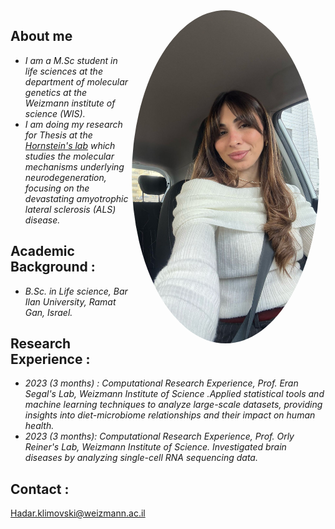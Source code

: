
<img src="me2.jpeg" align="right" width="300" style="border-radius: 50%; margin-right: 10px;">


## About me

- *I am a M.Sc student in life sciences at the department of molecular genetics at the Weizmann institute of science (WIS).*
- *I am doing my research for Thesis at the [Hornstein's lab](https://www.weizmann.ac.il/molgen/hornstein/home) which studies the molecular mechanisms underlying neurodegeneration, focusing on the devastating amyotrophic lateral sclerosis (ALS) disease.*


## Academic Background :
- *B.Sc. in Life science, Bar Ilan University, Ramat Gan, Israel.*

 
## Research Experience :
- *2023 (3 months) : Computational Research Experience, Prof. Eran Segal's Lab, Weizmann Institute of Science .Applied statistical tools and machine learning techniques to analyze large-scale datasets, providing insights into diet-microbiome relationships and their impact on human health.*
- *2023 (3 months): Computational Research Experience, Prof. Orly Reiner's Lab, Weizmann Institute of Science. Investigated brain diseases by analyzing single-cell RNA sequencing data.*

## Contact :
Hadar.klimovski@weizmann.ac.il


